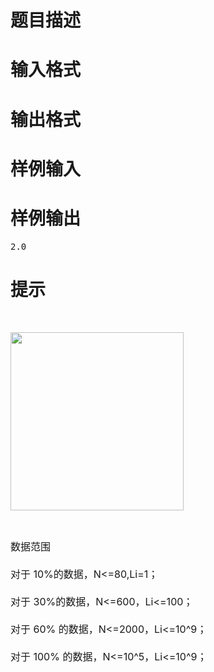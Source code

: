 

# 题目描述


<div class="content">

# 输入格式


<div class="content">

# 输出格式


<div class="content">

# 样例输入



# 样例输出


<pre>2.0</pre>

# 提示


<div class="content">
<p>
<br/>
</p>
<p>
<span style="font-size:medium;"><img alt="" src="http://www.lydsy.com/JudgeOnline/upload/201307/11.png" height="285" width="277"/></span> 
</p>
<br/>
<p>
<span style="font-size:medium;">数据范围<br/>
<br/>
对于 10%的数据，N&lt;=80,Li=1； <br/>
<br/>
对于 30%的数据，N&lt;=600，Li&lt;=100； <br/>
<br/>
对于 60% 的数据，N&lt;=2000，Li&lt;=10^9； <br/>
<br/>
对于 100% 的数据，N&lt;=10^5，Li&lt;=10^9；</span> 
</p>
<a href="http://www.lydsy.com/JudgeOnline/problem.php?id=3242"></a> 
</div>
